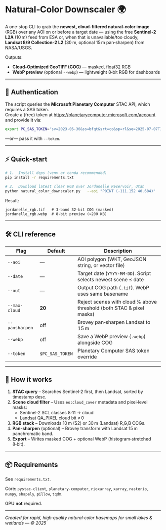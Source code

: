 # Natural‑Color Downscaler 🌍

A one‑stop CLI to grab the **newest, cloud‑filtered natural‑color image** (RGB) over any AOI on or before a target date — using the free **Sentinel‑2 L2A** (10 m) feed from ESA or, when that is unavailable/too cloudy, **Landsat 8/9 Collection‑2 L2** (30 m, optional 15 m pan‑sharpen) from NASA/USGS.

Outputs:

* **Cloud‑Optimized GeoTIFF (COG)** — masked, float32 RGB
* **WebP preview** (optional `--webp`) — lightweight 8‑bit RGB for dashboards

---

## 🔑 Authentication

The script queries the **Microsoft Planetary Computer** STAC API, which requires a SAS token.  
Create a (free) token at <https://planetarycomputer.microsoft.com/account> and provide it via:

```bash
export PC_SAS_TOKEN="sv=2023‑05‑30&ss=bfqt&srt=co&sp=rl&se=2025‑07‑07T16:00:00Z&sig=..."
```

—or— pass it with `--token`.

---

## ⚡ Quick‑start

```bash
# 1.  Install deps (venv or conda recommended)
pip install -r requirements.txt

# 2.  Download latest clear RGB over Jordanelle Reservoir, Utah
python natural_color_downscaler.py   --aoi "POINT (-111.152 40.684)"   --date 2025-06-07   --max-cloud 15   --pansharpen   --webp   --out jordanelle_rgb.tif
```

Result:

```
jordanelle_rgb.tif   # 3‑band 32‑bit COG (masked)
jordanelle_rgb.webp  # 8‑bit preview (≈200 KB)
```

---

## 🛠️ CLI reference

| Flag | Default | Description |
|------|---------|-------------|
| `--aoi` | — | AOI polygon (WKT, GeoJSON string, or vector file) |
| `--date` | — | Target date (`YYYY‑MM‑DD`). Script selects newest scene ≤ date |
| `--out` | — | Output COG path (`.tif`). WebP uses same basename |
| `--max-cloud` | **20** | Reject scenes with cloud % above threshold (both STAC & pixel masks) |
| `--pansharpen` | off | Brovey pan‑sharpen Landsat to 15 m |
| `--webp` | off | Save a WebP preview (`.webp`) alongside COG |
| `--token` | `$PC_SAS_TOKEN` | Planetary Computer SAS token override |

---

## 🧩 How it works

1. **STAC query** – Searches Sentinel‑2 first, then Landsat, sorted by timestamp desc.  
2. **Scene cloud filter** – Uses `eo:cloud_cover` metadata and pixel‑level masks:  
   * Sentinel‑2 SCL classes 8‑11 → cloud  
   * Landsat QA_PIXEL cloud bit ≠ 0  
3. **RGB stack** – Downloads 10 m (S2) or 30 m (Landsat) R,G,B COGs.  
4. **Pan‑sharpen** (optional) – Brovey transform with Landsat 15 m panchromatic band.  
5. **Export** – Writes masked COG + optional WebP (histogram‑stretched 8‑bit).  

---

## 📦 Requirements

See `requirements.txt`.

Core: `pystac-client`, `planetary-computer`, `rioxarray`, `xarray`, `rasterio`, `numpy`, `shapely`, `pillow`, `tqdm`.

GPU **not** required.

---

*Created for rapid, high‑quality natural‑color basemaps for small lakes & wetlands — © 2025*
